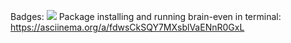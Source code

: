 
Badges:
<a href="https://codeclimate.com/github/codeclimate/codeclimate/maintainability"><img src="https://api.codeclimate.com/v1/badges/a99a88d28ad37a79dbf6/maintainability" /></a>
Package installing and running brain-even in terminal:
https://asciinema.org/a/fdwsCkSQY7MXsblVaENnR0GxL
 
